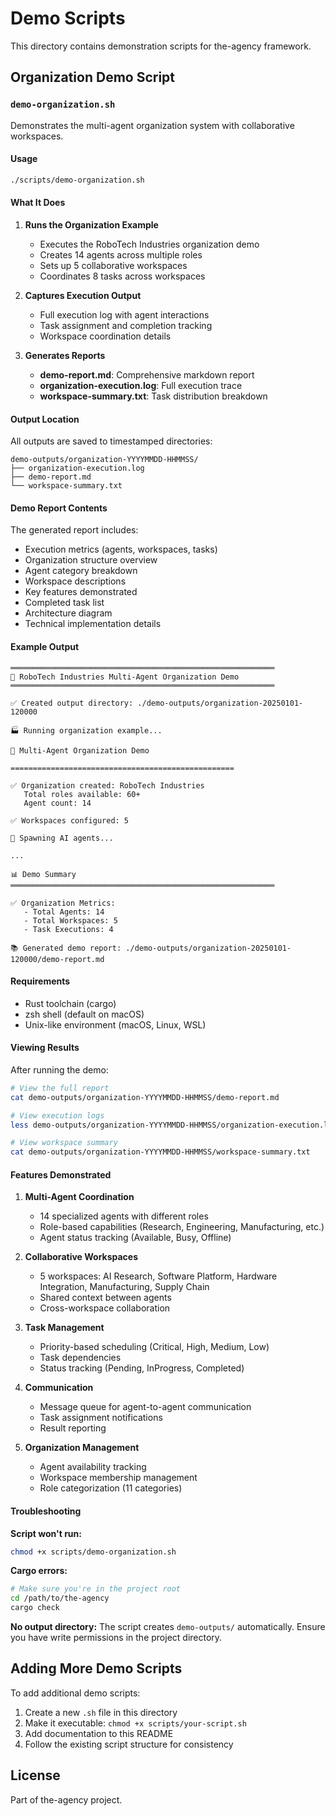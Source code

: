 # Demo Scripts

This directory contains demonstration scripts for the-agency framework.

## Organization Demo Script

### `demo-organization.sh`

Demonstrates the multi-agent organization system with collaborative workspaces.

#### Usage

```bash
./scripts/demo-organization.sh
```

#### What It Does

1. **Runs the Organization Example**
   - Executes the RoboTech Industries organization demo
   - Creates 14 agents across multiple roles
   - Sets up 5 collaborative workspaces
   - Coordinates 8 tasks across workspaces

2. **Captures Execution Output**
   - Full execution log with agent interactions
   - Task assignment and completion tracking
   - Workspace coordination details

3. **Generates Reports**
   - **demo-report.md**: Comprehensive markdown report
   - **organization-execution.log**: Full execution trace
   - **workspace-summary.txt**: Task distribution breakdown

#### Output Location

All outputs are saved to timestamped directories:
```
demo-outputs/organization-YYYYMMDD-HHMMSS/
├── organization-execution.log
├── demo-report.md
└── workspace-summary.txt
```

#### Demo Report Contents

The generated report includes:
- Execution metrics (agents, workspaces, tasks)
- Organization structure overview
- Agent category breakdown
- Workspace descriptions
- Key features demonstrated
- Completed task list
- Architecture diagram
- Technical implementation details

#### Example Output

```
═══════════════════════════════════════════════════════════
🚀 RoboTech Industries Multi-Agent Organization Demo
═══════════════════════════════════════════════════════════

✅ Created output directory: ./demo-outputs/organization-20250101-120000

🏭 Running organization example...

🤖 Multi-Agent Organization Demo

==================================================

✅ Organization created: RoboTech Industries
   Total roles available: 60+
   Agent count: 14

✅ Workspaces configured: 5

🚀 Spawning AI agents...

...

📊 Demo Summary
═══════════════════════════════════════════════════════════

✅ Organization Metrics:
   - Total Agents: 14
   - Total Workspaces: 5
   - Task Executions: 4

📚 Generated demo report: ./demo-outputs/organization-20250101-120000/demo-report.md
```

#### Requirements

- Rust toolchain (cargo)
- zsh shell (default on macOS)
- Unix-like environment (macOS, Linux, WSL)

#### Viewing Results

After running the demo:

```bash
# View the full report
cat demo-outputs/organization-YYYYMMDD-HHMMSS/demo-report.md

# View execution logs
less demo-outputs/organization-YYYYMMDD-HHMMSS/organization-execution.log

# View workspace summary
cat demo-outputs/organization-YYYYMMDD-HHMMSS/workspace-summary.txt
```

#### Features Demonstrated

1. **Multi-Agent Coordination**
   - 14 specialized agents with different roles
   - Role-based capabilities (Research, Engineering, Manufacturing, etc.)
   - Agent status tracking (Available, Busy, Offline)

2. **Collaborative Workspaces**
   - 5 workspaces: AI Research, Software Platform, Hardware Integration, Manufacturing, Supply Chain
   - Shared context between agents
   - Cross-workspace collaboration

3. **Task Management**
   - Priority-based scheduling (Critical, High, Medium, Low)
   - Task dependencies
   - Status tracking (Pending, InProgress, Completed)

4. **Communication**
   - Message queue for agent-to-agent communication
   - Task assignment notifications
   - Result reporting

5. **Organization Management**
   - Agent availability tracking
   - Workspace membership management
   - Role categorization (11 categories)

#### Troubleshooting

**Script won't run:**
```bash
chmod +x scripts/demo-organization.sh
```

**Cargo errors:**
```bash
# Make sure you're in the project root
cd /path/to/the-agency
cargo check
```

**No output directory:**
The script creates `demo-outputs/` automatically. Ensure you have write permissions in the project directory.

## Adding More Demo Scripts

To add additional demo scripts:

1. Create a new `.sh` file in this directory
2. Make it executable: `chmod +x scripts/your-script.sh`
3. Add documentation to this README
4. Follow the existing script structure for consistency

## License

Part of the-agency project.
